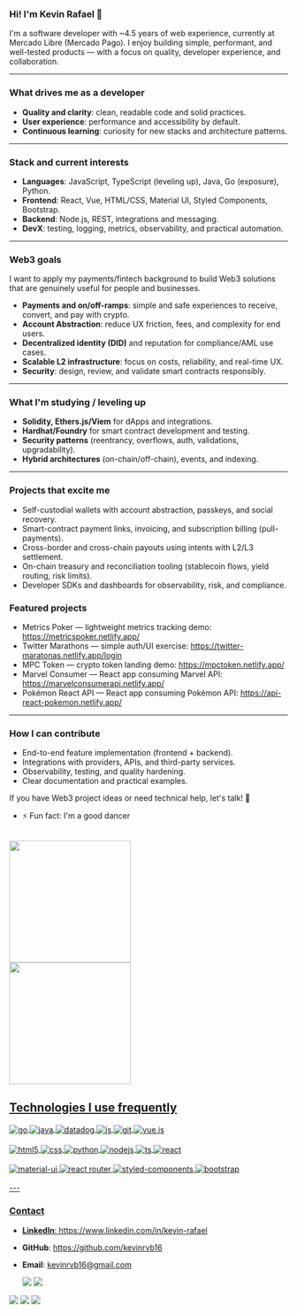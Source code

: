### Hi! I'm Kevin Rafael 👋

I'm a software developer with ~4.5 years of web experience, currently at Mercado Libre (Mercado Pago). I enjoy building simple, performant, and well-tested products — with a focus on quality, developer experience, and collaboration.

---

### What drives me as a developer
- **Quality and clarity**: clean, readable code and solid practices.
- **User experience**: performance and accessibility by default.
- **Continuous learning**: curiosity for new stacks and architecture patterns.

---

### Stack and current interests
- **Languages**: JavaScript, TypeScript (leveling up), Java, Go (exposure), Python.
- **Frontend**: React, Vue, HTML/CSS, Material UI, Styled Components, Bootstrap.
- **Backend**: Node.js, REST, integrations and messaging.
- **DevX**: testing, logging, metrics, observability, and practical automation.

---

### Web3 goals
I want to apply my payments/fintech background to build Web3 solutions that are genuinely useful for people and businesses.

- **Payments and on/off-ramps**: simple and safe experiences to receive, convert, and pay with crypto.
- **Account Abstraction**: reduce UX friction, fees, and complexity for end users.
- **Decentralized identity (DID)** and reputation for compliance/AML use cases.
- **Scalable L2 infrastructure**: focus on costs, reliability, and real-time UX.
- **Security**: design, review, and validate smart contracts responsibly.

---

### What I'm studying / leveling up
- **Solidity, Ethers.js/Viem** for dApps and integrations.
- **Hardhat/Foundry** for smart contract development and testing.
- **Security patterns** (reentrancy, overflows, auth, validations, upgradability).
- **Hybrid architectures** (on-chain/off-chain), events, and indexing.

---

### Projects that excite me
- Self-custodial wallets with account abstraction, passkeys, and social recovery.
- Smart-contract payment links, invoicing, and subscription billing (pull-payments).
- Cross-border and cross-chain payouts using intents with L2/L3 settlement.
- On-chain treasury and reconciliation tooling (stablecoin flows, yield routing, risk limits).
- Developer SDKs and dashboards for observability, risk, and compliance.

### Featured projects
- Metrics Poker — lightweight metrics tracking demo: https://metricspoker.netlify.app/
- Twitter Marathons — simple auth/UI exercise: https://twitter-maratonas.netlify.app/login
- MPC Token — crypto token landing demo: https://mpctoken.netlify.app/
- Marvel Consumer — React app consuming Marvel API: https://marvelconsumerapi.netlify.app/
- Pokémon React API — React app consuming Pokémon API: https://api-react-pokemon.netlify.app/

---

### How I can contribute
- End-to-end feature implementation (frontend + backend).
- Integrations with providers, APIs, and third-party services.
- Observability, testing, and quality hardening.
- Clear documentation and practical examples.

If you have Web3 project ideas or need technical help, let's talk! 🚀

- ⚡ Fun fact: I'm a good dancer
<br/>
<div>
  <a href="https://github.com/kevinrvb16">
  <img height="220em" src="https://github-readme-stats.vercel.app/api?username=kevinrvb16&show_icons=true&theme=merko&include_all_commits=true&count_private=true"/>
 </div>
 <div>
  <img height="220em" src="https://github-readme-stats.vercel.app/api/top-langs/?username=kevinrvb16&layout=compact&langs_count=7&theme=merko"/>
 </div>
  
## Technologies I use frequently
<div style="display: inline_block">
  <img align="center" alt="go" src="https://img.shields.io/badge/Go-00ADD8?style=for-the-badge&logo=go&logoColor=white" />
  <img align="center" alt="java" src="https://img.shields.io/badge/Java-ED8B00?style=for-the-badge&logo=java&logoColor=white" />
  <img align="center" alt="datadog" src="https://img.shields.io/badge/Datadog-632CA6?style=for-the-badge&logo=datadog&logoColor=white" />
  <img align="center" alt="js" src="https://img.shields.io/badge/JavaScript-F7DF1E?style=for-the-badge&logo=javascript&logoColor=black" />
  <img align="center" alt="git" src="https://img.shields.io/badge/Git-F05032?style=for-the-badge&logo=git&logoColor=white" />
  <img align="center" alt="vue.js" src="https://img.shields.io/badge/Vue.js-35495E?style=for-the-badge&logo=vue.js&logoColor=4FC08D" />
</div><br/>
<div style="display: inline_block">
  <img align="center" alt="html5" src="https://img.shields.io/badge/HTML5-E34F26?style=for-the-badge&logo=html5&logoColor=white" />
  <img align="center" alt="css" src="https://img.shields.io/badge/CSS3-1572B6?style=for-the-badge&logo=css3&logoColor=white" />
  <img align="center" alt="python" src="https://img.shields.io/badge/Python-14354C?style=for-the-badge&logo=python&logoColor=white" />
  <img align="center" alt="nodejs" src="https://img.shields.io/badge/Node.js-43853D?style=for-the-badge&logo=node.js&logoColor=white" />
  <img align="center" alt="ts" src="https://img.shields.io/badge/TypeScript-007ACC?style=for-the-badge&logo=typescript&logoColor=white" />
  <img align="center" alt="react" src="https://img.shields.io/badge/React-20232A?style=for-the-badge&logo=react&logoColor=61DAFB" />
</div><br/>
<div style="display: inline_block">
  <img align="center" alt="material-ui" src="https://img.shields.io/badge/Material--UI-0081CB?style=for-the-badge&logo=material-ui&logoColor=white" />
  <img align="center" alt="react router" src="https://img.shields.io/badge/React_Router-CA4245?style=for-the-badge&logo=react-router&logoColor=white" />
  <img align="center" alt="styled-components" src="https://img.shields.io/badge/styled--components-DB7093?style=for-the-badge&logo=styled-components&logoColor=white" />
  <img align="center" alt="bootstrap" src="https://img.shields.io/badge/Bootstrap-563D7C?style=for-the-badge&logo=bootstrap&logoColor=white" />
</div><br/>
---

### Contact
- **LinkedIn**: https://www.linkedin.com/in/kevin-rafael
- **GitHub**: https://github.com/kevinrvb16
- **Email**: kevinrvb16@gmail.com

  <div>
    <a href="https://www.linkedin.com/in/kevin-rafael" target="_blank"><img src="https://img.shields.io/badge/-LinkedIn-%230077B5?style=for-the-badge&logo=linkedin&logoColor=white" target="_blank"></a> 
  <a href="https://www.instagram.com/kevin_rafael/" target="_blank"><img src="https://img.shields.io/badge/-Instagram-%23E4405F?style=for-the-badge&logo=instagram&logoColor=white" target="_blank"></a>
 <a href="https://discord.gg/3CRkGHBf" target="_blank"><img src="https://img.shields.io/badge/Discord-7289DA?style=for-the-badge&logo=discord&logoColor=white" target="_blank"></a> 
  <a href = "mailto:kevinrvb16@gmail.com"><img src="https://img.shields.io/badge/-Gmail-%23333?style=for-the-badge&logo=gmail&logoColor=white" target="_blank"></a>
  <a href="https://www.facebook.com/kevinrafaelvelezbernal/" target="_blank"><img src="https://img.shields.io/badge/Facebook-1877F2?style=for-the-badge&logo=facebook&logoColor=white"></a> 
  </div>
